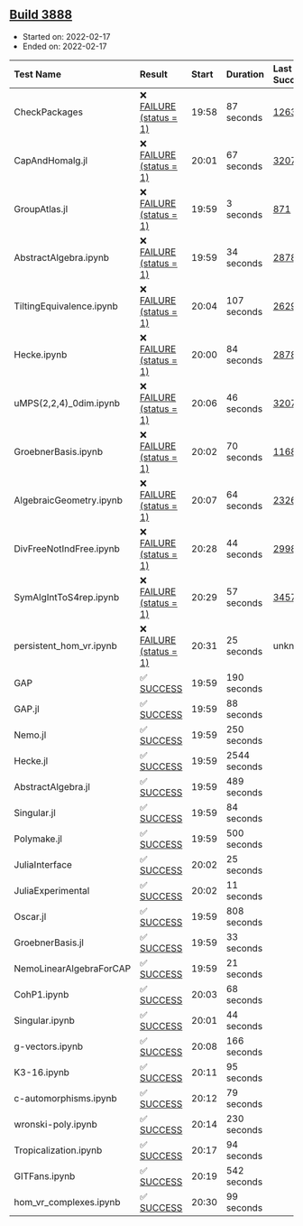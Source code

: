 ## [Build 3888](https://oscarci.mathematik.uni-kl.de/job/oscar-stable/3888/)

* Started on: 2022-02-17
* Ended on: 2022-02-17

| Test Name    | Result | Start | Duration | Last Success | First Failure |
|:-------------|:-------|:------|:---------|:-------------|:--------------|
| CheckPackages | ❌ [FAILURE (status = 1)](https://oscarci.mathematik.uni-kl.de/job/oscar-stable/3888/artifact/logs/build-3888/CheckPackages.log) | 19:58 | 87 seconds | [1263](https://oscarci.mathematik.uni-kl.de/job/oscar-stable/1263/) | [1264](https://oscarci.mathematik.uni-kl.de/job/oscar-stable/1264/) |
| CapAndHomalg.jl | ❌ [FAILURE (status = 1)](https://oscarci.mathematik.uni-kl.de/job/oscar-stable/3888/artifact/logs/build-3888/CapAndHomalg.jl.log) | 20:01 | 67 seconds | [3207](https://oscarci.mathematik.uni-kl.de/job/oscar-stable/3207/) | [3208](https://oscarci.mathematik.uni-kl.de/job/oscar-stable/3208/) |
| GroupAtlas.jl | ❌ [FAILURE (status = 1)](https://oscarci.mathematik.uni-kl.de/job/oscar-stable/3888/artifact/logs/build-3888/GroupAtlas.jl.log) | 19:59 | 3 seconds | [871](https://oscarci.mathematik.uni-kl.de/job/oscar-stable/871/) | [872](https://oscarci.mathematik.uni-kl.de/job/oscar-stable/872/) |
| AbstractAlgebra.ipynb | ❌ [FAILURE (status = 1)](https://oscarci.mathematik.uni-kl.de/job/oscar-stable/3888/artifact/logs/build-3888/AbstractAlgebra.ipynb.log) | 19:59 | 34 seconds | [2878](https://oscarci.mathematik.uni-kl.de/job/oscar-stable/2878/) | [2879](https://oscarci.mathematik.uni-kl.de/job/oscar-stable/2879/) |
| TiltingEquivalence.ipynb | ❌ [FAILURE (status = 1)](https://oscarci.mathematik.uni-kl.de/job/oscar-stable/3888/artifact/logs/build-3888/TiltingEquivalence.ipynb.log) | 20:04 | 107 seconds | [2629](https://oscarci.mathematik.uni-kl.de/job/oscar-stable/2629/) | [2630](https://oscarci.mathematik.uni-kl.de/job/oscar-stable/2630/) |
| Hecke.ipynb | ❌ [FAILURE (status = 1)](https://oscarci.mathematik.uni-kl.de/job/oscar-stable/3888/artifact/logs/build-3888/Hecke.ipynb.log) | 20:00 | 84 seconds | [2878](https://oscarci.mathematik.uni-kl.de/job/oscar-stable/2878/) | [2879](https://oscarci.mathematik.uni-kl.de/job/oscar-stable/2879/) |
| uMPS(2,2,4)_0dim.ipynb | ❌ [FAILURE (status = 1)](https://oscarci.mathematik.uni-kl.de/job/oscar-stable/3888/artifact/logs/build-3888/uMPS-2-2-4-_0dim.ipynb.log) | 20:06 | 46 seconds | [3207](https://oscarci.mathematik.uni-kl.de/job/oscar-stable/3207/) | [3208](https://oscarci.mathematik.uni-kl.de/job/oscar-stable/3208/) |
| GroebnerBasis.ipynb | ❌ [FAILURE (status = 1)](https://oscarci.mathematik.uni-kl.de/job/oscar-stable/3888/artifact/logs/build-3888/GroebnerBasis.ipynb.log) | 20:02 | 70 seconds | [1168](https://oscarci.mathematik.uni-kl.de/job/oscar-stable/1168/) | [1169](https://oscarci.mathematik.uni-kl.de/job/oscar-stable/1169/) |
| AlgebraicGeometry.ipynb | ❌ [FAILURE (status = 1)](https://oscarci.mathematik.uni-kl.de/job/oscar-stable/3888/artifact/logs/build-3888/AlgebraicGeometry.ipynb.log) | 20:07 | 64 seconds | [2326](https://oscarci.mathematik.uni-kl.de/job/oscar-stable/2326/) | [2327](https://oscarci.mathematik.uni-kl.de/job/oscar-stable/2327/) |
| DivFreeNotIndFree.ipynb | ❌ [FAILURE (status = 1)](https://oscarci.mathematik.uni-kl.de/job/oscar-stable/3888/artifact/logs/build-3888/DivFreeNotIndFree.ipynb.log) | 20:28 | 44 seconds | [2998](https://oscarci.mathematik.uni-kl.de/job/oscar-stable/2998/) | [2999](https://oscarci.mathematik.uni-kl.de/job/oscar-stable/2999/) |
| SymAlgIntToS4rep.ipynb | ❌ [FAILURE (status = 1)](https://oscarci.mathematik.uni-kl.de/job/oscar-stable/3888/artifact/logs/build-3888/SymAlgIntToS4rep.ipynb.log) | 20:29 | 57 seconds | [3457](https://oscarci.mathematik.uni-kl.de/job/oscar-stable/3457/) | [3458](https://oscarci.mathematik.uni-kl.de/job/oscar-stable/3458/) |
| persistent_hom_vr.ipynb | ❌ [FAILURE (status = 1)](https://oscarci.mathematik.uni-kl.de/job/oscar-stable/3888/artifact/logs/build-3888/persistent_hom_vr.ipynb.log) | 20:31 | 25 seconds | unknown | unknown |
| GAP | ✅ [SUCCESS](https://oscarci.mathematik.uni-kl.de/job/oscar-stable/3888/artifact/logs/build-3888/GAP.log) | 19:59 | 190 seconds |  |  |
| GAP.jl | ✅ [SUCCESS](https://oscarci.mathematik.uni-kl.de/job/oscar-stable/3888/artifact/logs/build-3888/GAP.jl.log) | 19:59 | 88 seconds |  |  |
| Nemo.jl | ✅ [SUCCESS](https://oscarci.mathematik.uni-kl.de/job/oscar-stable/3888/artifact/logs/build-3888/Nemo.jl.log) | 19:59 | 250 seconds |  |  |
| Hecke.jl | ✅ [SUCCESS](https://oscarci.mathematik.uni-kl.de/job/oscar-stable/3888/artifact/logs/build-3888/Hecke.jl.log) | 19:59 | 2544 seconds |  |  |
| AbstractAlgebra.jl | ✅ [SUCCESS](https://oscarci.mathematik.uni-kl.de/job/oscar-stable/3888/artifact/logs/build-3888/AbstractAlgebra.jl.log) | 19:59 | 489 seconds |  |  |
| Singular.jl | ✅ [SUCCESS](https://oscarci.mathematik.uni-kl.de/job/oscar-stable/3888/artifact/logs/build-3888/Singular.jl.log) | 19:59 | 84 seconds |  |  |
| Polymake.jl | ✅ [SUCCESS](https://oscarci.mathematik.uni-kl.de/job/oscar-stable/3888/artifact/logs/build-3888/Polymake.jl.log) | 19:59 | 500 seconds |  |  |
| JuliaInterface | ✅ [SUCCESS](https://oscarci.mathematik.uni-kl.de/job/oscar-stable/3888/artifact/logs/build-3888/JuliaInterface.log) | 20:02 | 25 seconds |  |  |
| JuliaExperimental | ✅ [SUCCESS](https://oscarci.mathematik.uni-kl.de/job/oscar-stable/3888/artifact/logs/build-3888/JuliaExperimental.log) | 20:02 | 11 seconds |  |  |
| Oscar.jl | ✅ [SUCCESS](https://oscarci.mathematik.uni-kl.de/job/oscar-stable/3888/artifact/logs/build-3888/Oscar.jl.log) | 19:59 | 808 seconds |  |  |
| GroebnerBasis.jl | ✅ [SUCCESS](https://oscarci.mathematik.uni-kl.de/job/oscar-stable/3888/artifact/logs/build-3888/GroebnerBasis.jl.log) | 19:59 | 33 seconds |  |  |
| NemoLinearAlgebraForCAP | ✅ [SUCCESS](https://oscarci.mathematik.uni-kl.de/job/oscar-stable/3888/artifact/logs/build-3888/NemoLinearAlgebraForCAP.log) | 19:59 | 21 seconds |  |  |
| CohP1.ipynb | ✅ [SUCCESS](https://oscarci.mathematik.uni-kl.de/job/oscar-stable/3888/artifact/logs/build-3888/CohP1.ipynb.log) | 20:03 | 68 seconds |  |  |
| Singular.ipynb | ✅ [SUCCESS](https://oscarci.mathematik.uni-kl.de/job/oscar-stable/3888/artifact/logs/build-3888/Singular.ipynb.log) | 20:01 | 44 seconds |  |  |
| g-vectors.ipynb | ✅ [SUCCESS](https://oscarci.mathematik.uni-kl.de/job/oscar-stable/3888/artifact/logs/build-3888/g-vectors.ipynb.log) | 20:08 | 166 seconds |  |  |
| K3-16.ipynb | ✅ [SUCCESS](https://oscarci.mathematik.uni-kl.de/job/oscar-stable/3888/artifact/logs/build-3888/K3-16.ipynb.log) | 20:11 | 95 seconds |  |  |
| c-automorphisms.ipynb | ✅ [SUCCESS](https://oscarci.mathematik.uni-kl.de/job/oscar-stable/3888/artifact/logs/build-3888/c-automorphisms.ipynb.log) | 20:12 | 79 seconds |  |  |
| wronski-poly.ipynb | ✅ [SUCCESS](https://oscarci.mathematik.uni-kl.de/job/oscar-stable/3888/artifact/logs/build-3888/wronski-poly.ipynb.log) | 20:14 | 230 seconds |  |  |
| Tropicalization.ipynb | ✅ [SUCCESS](https://oscarci.mathematik.uni-kl.de/job/oscar-stable/3888/artifact/logs/build-3888/Tropicalization.ipynb.log) | 20:17 | 94 seconds |  |  |
| GITFans.ipynb | ✅ [SUCCESS](https://oscarci.mathematik.uni-kl.de/job/oscar-stable/3888/artifact/logs/build-3888/GITFans.ipynb.log) | 20:19 | 542 seconds |  |  |
| hom_vr_complexes.ipynb | ✅ [SUCCESS](https://oscarci.mathematik.uni-kl.de/job/oscar-stable/3888/artifact/logs/build-3888/hom_vr_complexes.ipynb.log) | 20:30 | 99 seconds |  |  |
